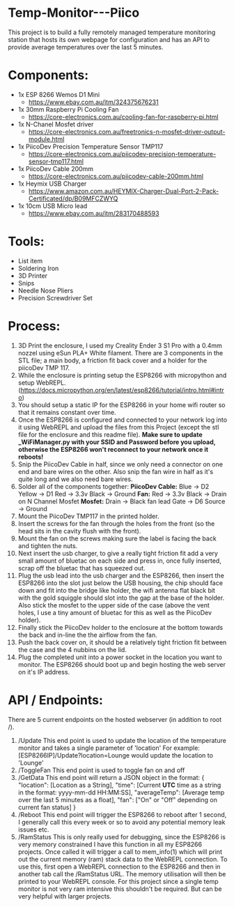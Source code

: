 # Temp-Monitor---Piico
This project is to build a fully remotely managed temperature monitoring station that hosts its own webpage for configuration and has an API to provide average temperatures over the last 5 minutes.

# Components:

 - 1x ESP 8266 Wemos D1 Mini 
	 - https://www.ebay.com.au/itm/324375676231
 - 1x 30mm Raspberry Pi Cooling Fan 
	 - https://core-electronics.com.au/cooling-fan-for-raspberry-pi.html
 - 1x N-Chanel Mosfet driver 
	 - https://core-electronics.com.au/freetronics-n-mosfet-driver-output-module.html
 - 1x PiicoDev Precision Temperature Sensor TMP117 
	 - https://core-electronics.com.au/piicodev-precision-temperature-sensor-tmp117.html
 - 1x PiicoDev Cable 200mm 
	 - https://core-electronics.com.au/piicodev-cable-200mm.html
 - 1x Heymix USB Charger 
	 - https://www.amazon.com.au/HEYMIX-Charger-Dual-Port-2-Pack-Certificated/dp/B09MFCZWYQ
 - 1x 10cm USB Micro lead
	 - https://www.ebay.com.au/itm/283170488593

# Tools:

 - List item
 - Soldering Iron
 - 3D Printer
 - Snips
 - Needle Nose Pliers
 - Precision Screwdriver Set
 
# Process:
1. 3D Print the enclosure, I used my Creality Ender 3 S1 Pro with a 0.4mm nozzel using eSun PLA+ White filament. There are 3 components in the STL file; a main body, a friction fit back cover and a holder for the piicoDev TMP 117.
2. While the enclosure is printing setup the ESP8266 with micropython and setup WebREPL. 
	(https://docs.micropython.org/en/latest/esp8266/tutorial/intro.html#intro)
3. You should setup a static IP for the ESP8266 in your home wifi router so that it remains constant over time. 
4. Once the ESP8266 is configured and connected to your network log into it using WebREPL and upload the files from this Project (except the stl file for the enclosure and this readme file). **Make sure to update _WiFiManager.py with your SSID and Password before you upload, otherwise the ESP8266 won't reconnect to your network once it reboots!**
6. Snip the PiicoDev Cable in half, since we only need a connector on one end and bare wires on the other. Also snip the fan wire in half as it's quite long and we also need bare wires.
7. Solder all of the components together:
	**PiicoDev Cable:**
		Blue -> D2
		Yellow -> D1
		Red -> 3.3v
		Black -> Ground
	**Fan:**
		Red -> 3.3v
		Black -> Drain on N Channel Mosfet
	**Mosfet:**
		Drain -> Black fan lead
		Gate -> D6
		Source -> Ground
8. Mount the PiicoDev TMP117 in the printed holder.
9. Insert the screws for the fan through the holes from the front (so the head sits in the cavity flush with the front).
10. Mount the fan on the screws making sure the label is facing the back and tighten the nuts.
11. Next insert the usb charger, to give a really tight friction fit add a very small amount of bluetac on each side and press in, once fully inserted, scrap off the bluetac that has squeezed out.
12. Plug the usb lead into the usb charger and the ESP8266, then insert the ESP8266 into the slot just below the USB housing, the chip should face down and fit into the bridge like holder, the wifi antenna flat black bit with the gold squiggle should slot into the gap at the base of the holder. Also stick the mosfet to the upper side of the case (above the vent holes, I use a tiny amount of bluetac for this as well as the PiicoDev holder).
13. Finally stick the PiicoDev holder to the enclosure at the bottom towards the back and in-line the the airflow from the fan.
14. Push the back cover on, it should be a relatively tight friction fit between the case and the 4 nubbins on the lid. 
15. Plug the completed unit into a power socket in the location you want to monitor. The ESP8266 should boot up and begin hosting the web server on it's IP address.

# API / Endpoints:
There are 5 current endpoints on the hosted webserver (in addition to root /).

 1. /Update
	 This end point is used to update the location of the temperature monitor and takes a single parameter of 'location'
	 For example:
	 [ESP8266IP]/Update?location=Lounge
	 would update the location to 'Lounge'
 2. /ToggleFan
	 This end point is used to toggle fan on and off
3. /GetData
	This end point will return a JSON object in the format:
	{
		"location": [Location as a String], 
		"time": [Current **UTC** time as a string in the format: yyyy-mm-dd HH:MM:SS], 
		"averageTemp": [Average temp over the last 5 minutes as a float], 
		"fan": ["On" or "Off" depending on current fan status]
	}
4. /Reboot
	This end point will trigger the ESP8266 to reboot after 1 second, I generally call this every week or so to avoid any potential memory leak issues etc.
5.  /RamStatus
	This is only really used for debugging, since the ESP8266 is very memory constrained I have this function in all my ESP8266 projects. Once called it will trigger a call to mem_info(1) which will print out the current memory (ram) stack data to the WebREPL connection. To use this, first open a WebREPL connection to the ESP8266 and then in another tab call the /RamStatus URL. The memory utilisation will then be printed to your WebREPL console. For this project since a single temp monitor is not very ram intensive this shouldn't be required. But can be very helpful with larger projects.
